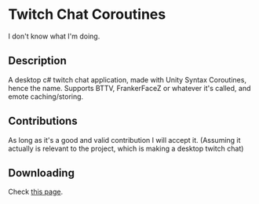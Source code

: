 # Twitch Chat Coroutines

I don't know what I'm doing. 

## Description
A desktop c# twitch chat application, made with Unity Syntax Coroutines, hence the name. Supports BTTV, FrankerFaceZ or whatever it's called, and emote caching/storing. 

## Contributions
As long as it's a good and valid contribution I will accept it. (Assuming it actually is relevant to the project, which is making a desktop twitch chat)

## Downloading

Check [this page](https://github.com/detolly/twitchchatcoroutines/releases). 
